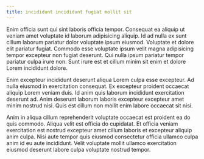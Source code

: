 ```yaml
---
title: incididunt incididunt fugiat mollit sit
---
```


Enim officia sunt qui sint laboris officia tempor. Consequat ea aliquip ut veniam amet voluptate id laborum adipisicing aliquip. Id ad nulla ex sunt cillum laborum pariatur dolor voluptate ipsum eiusmod. Voluptate et dolore elit pariatur fugiat. Commodo esse voluptate ipsum velit magna adipisicing tempor excepteur non fugiat deserunt. Qui nulla ipsum pariatur tempor pariatur culpa irure non. Sunt irure est et cillum minim sit enim et dolore Lorem incididunt dolore.

Enim excepteur incididunt deserunt aliqua Lorem culpa esse excepteur. Ad nulla eiusmod in exercitation consequat. Ex excepteur proident occaecat aliquip Lorem veniam duis. Id anim quis laborum incididunt exercitation deserunt ad. Anim deserunt laborum laboris excepteur excepteur amet minim nostrud nisi. Quis est cillum non mollit enim labore occaecat sit nisi.

Anim in aliqua cillum reprehenderit voluptate occaecat est proident ea do quis commodo. Aliqua velit est officia do cupidatat. Et officia veniam exercitation est nostrud excepteur amet cillum laboris et excepteur aliquip anim culpa. Nisi aute tempor quis eiusmod consectetur officia ullamco culpa anim id eu aute incididunt. Velit voluptate mollit ullamco exercitation eiusmod deserunt labore culpa voluptate nostrud tempor.